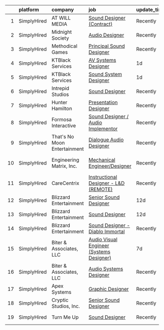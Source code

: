 

|    | platform    | company                      | job                                                                                                                                                 | update_time   | location             |
|---:|:------------|:-----------------------------|:----------------------------------------------------------------------------------------------------------------------------------------------------|:--------------|:---------------------|
|  1 | SimplyHired | AT WILL MEDIA                | [Sound Designer (Contract)](https://www.simplyhired.com/job/A8J3OHbNiyMLbVFnIUfy0ozJJiTZfcE14SmK3bIR7bWPApEHFt1A1g?q=sound+designer)                | Recently      | Remote               |
|  2 | SimplyHired | Midnight Society             | [Audio Designer](https://www.simplyhired.com/job/nn502Lo13jLcSr2d4fnbt_i2K9Bf6y2BltTqfZgqk7LZooiHPAoyUA?q=sound+designer)                           | Recently      | Remote               |
|  3 | SimplyHired | Methodical Games             | [Principal Sound Designer](https://www.simplyhired.com/job/3GmHS-jL6M3UfOfeJeF_KLnGnqM93PtkN12upjvwuFzSgvjZkRb9XA?q=sound+designer)                 | Recently      | North Carolina       |
|  4 | SimplyHired | KTBlack Services             | [AV Systems Designer](https://www.simplyhired.com/job/depyts7qi4HvPQJIxauIV2mpQIkux0V5ZoXHC8c-tGrWoZt2vUAGuA?q=sound+designer)                      | 1d            | Dallas, TX           |
|  5 | SimplyHired | KTBlack Services             | [Sound System Designer](https://www.simplyhired.com/job/0okQGts6KEHfEJjVCO5RKhSN32RjH9yy8KqA8azb4JQl9YhE_XyA1w?q=sound+designer)                    | 1d            | Dallas, TX           |
|  6 | SimplyHired | Intrepid Studios             | [Sound Designer](https://www.simplyhired.com/job/Rv3Kqxfs6BiN6oied2k8QODTylF26PpNVgyQOXjCHm16Z7fFqir44A?q=sound+designer)                           | Recently      | San Diego, CA        |
|  7 | SimplyHired | Hunter Hamilton              | [Presentation Designer](https://www.simplyhired.com/job/CLtnQdEmNros6F1jbp-2ugf2uQV_ujvN813QsBMVNOvarckigynFuQ?q=sound+designer)                    | Recently      | Phoenix, AZ          |
|  8 | SimplyHired | Formosa Interactive          | [Sound Designer / Audio Implementor](https://www.simplyhired.com/job/X7IE8MZJiGT7qmWuVALZWSrQOBTPcuENpFN5YWn00Ui7R-A52vOhAg?q=sound+designer)       | Recently      | Seattle, WA          |
|  9 | SimplyHired | That's No Moon Entertainment | [Dialogue Audio Designer](https://www.simplyhired.com/job/RpUE8I9p560_Zbq5qq8SVg4zXW4aZNs0R8UgoS5cD9Be77ruHGKGDw?q=sound+designer)                  | Recently      | Los Angeles, CA      |
| 10 | SimplyHired | Engineering Matrix, Inc.     | [Mechanical Engineer/Designer](https://www.simplyhired.com/job/hk51OfcCY6YnaRrc-hzS52b7R0FAKCTtic6EsbjNC6CPNxQ4qzTgOg?q=sound+designer)             | Recently      | Saint Petersburg, FL |
| 11 | SimplyHired | CareCentrix                  | [Instructional Designer - L&D (REMOTE)](https://www.simplyhired.com/job/5xYtWewzzw8o5Y6VEoBVusb9CJsxgsW-wTLOOkOWCj3jSTyeQPH8-g?q=sound+designer)    | Recently      | Remote               |
| 12 | SimplyHired | Blizzard Entertainment       | [Senior Sound Designer](https://www.simplyhired.com/job/6FG25y3c5_VaBsXJBMZE_p7f-IROy5msz5-r6IhY1tfzCaWMzsED7A?q=sound+designer)                    | 12d           | Irvine, CA           |
| 13 | SimplyHired | Blizzard Entertainment       | [Sound Designer](https://www.simplyhired.com/job/c4qUcjeHlvOc1Z7up42w8ejYTZTWpm6hL2RAtCb_vc6SNQBYmZ6agw?q=sound+designer)                           | 12d           | Irvine, CA           |
| 14 | SimplyHired | Blizzard Entertainment       | [Sound Designer - Diablo Immortal](https://www.simplyhired.com/job/be44SuZxxfwebqNPsGkhf71yHynOZ_Q7VRJIkl51HzMzpl7Qx8Iqxg?q=sound+designer)         | Recently      | Irvine, CA           |
| 15 | SimplyHired | Biter & Associates, LLC      | [Audio Visual Engineer (Systems Designer)](https://www.simplyhired.com/job/RJKjJ7pOIM9uPNOfNMRtqOYnGRsHrpqfToFrEh9_szGO81Ks2eYouA?q=sound+designer) | 7d            | Addison, TX          |
| 16 | SimplyHired | Biter & Associates, LLC      | [Audio Systems Designer](https://www.simplyhired.com/job/DW3_6guGJaWYuMezQoCIBWF_D6vqqIrOcLP78x7tbHxtRlHZPBVcYg?q=sound+designer)                   | Recently      | Addison, TX          |
| 17 | SimplyHired | Apex Systems                 | [Graphic Designer](https://www.simplyhired.com/job/_9T4em7aoZ96L1m3NLmQA7p6Zmanipo_AwFzFpgZVQtnhDD3rM5keA?q=sound+designer)                         | Recently      | Henrico County, VA   |
| 18 | SimplyHired | Cryptic Studios, Inc.        | [Senior Sound Designer](https://www.simplyhired.com/job/QHcUWe9vgtEgc8I_ls8Nj2XSB_OgREPx589ZqTl_k76Voep_cf3XeA?q=sound+designer)                    | Recently      | Los Gatos, CA        |
| 19 | SimplyHired | Turn Me Up                   | [Sound Designer](https://www.simplyhired.com/job/O4Pb-KyBGEiYvaOXwb3IuI1HyV_AUWqU80vVk7I1LtrsuI7WsmWqKA?q=sound+designer)                           | Recently      | Burbank, CA          |